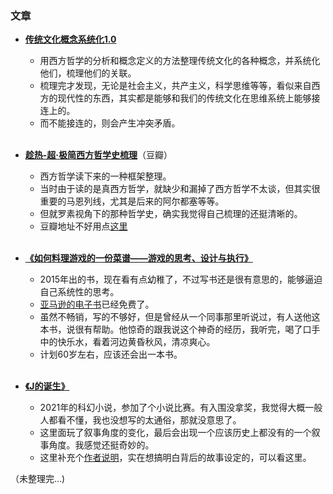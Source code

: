 ### 文章

* **[传统文化概念系统化1.0](https://www.bilibili.com/read/cv17282826)**
  * 用西方哲学的分析和概念定义的方法整理传统文化的各种概念，并系统化他们，梳理他们的关联。
  * 梳理完才发现，无论是社会主义，共产主义，科学思维等等，看似来自西方的现代性的东西，其实都是能够和我们的传统文化在思维系统上能够接连上的。
  * 而不能接连的，则会产生冲突矛盾。
<br><br>

* **[趁热-超·极简西方哲学史梳理](https://www.douban.com/note/609014973/?_i=7169539bzRzHOc)**（豆瓣）
  * 西方哲学读下来的一种框架整理。
  * 当时由于读的是真西方哲学，就缺少和漏掉了西方哲学不太谈，但其实很重要的马恩列线，尤其是后来的阿尔都塞等等。
  * 但就罗素视角下的那种哲学史，确实我觉得自己梳理的还挺清晰的。
  * 豆瓣地址不好用点[这里](HistoryofWPH.md)
<br><br>

* **[《如何料理游戏的一份菜谱——游戏的思考、设计与执行》](http://e.dangdang.com/products/1901212283.html)**
  * 2015年出的书，现在看有点幼稚了，不过写书还是很有意思的，能够逼迫自己系统性的思考。
  * [亚马逊的电子书](https://www.amazon.cn/dp/B071NZJ3QX/ref=sr_1_1?__mk_zh_CN=%E4%BA%9A%E9%A9%AC%E9%80%8A%E7%BD%91%E7%AB%99&keywords=%E5%A6%82%E4%BD%95%E6%96%99%E7%90%86%E6%B8%B8%E6%88%8F%E7%9A%84%E4%B8%80%E4%BB%BD%E8%8F%9C%E8%B0%B1%E2%80%94%E2%80%94%E6%B8%B8%E6%88%8F%E7%9A%84%E6%80%9D%E8%80%83%E3%80%81%E8%AE%BE%E8%AE%A1%E4%B8%8E%E6%89%A7%E8%A1%8C&qid=1657349063&sr=8-1)已经免费了。
  * 虽然不畅销，写的不够好，但是曾经从一个同事那里听说过，有人送他这本书，说很有帮助。他惊奇的跟我说这个神奇的经历，我听完，喝了口手中的快乐水，看着河边黄昏秋风，清凉爽心。
  * 计划60岁左右，应该还会出一本书。
<br><br>

* **[《J的诞生》](BornOfJ.md)**
  * 2021年的科幻小说，参加了个小说比赛。有入围没拿奖，我觉得大概一般人都看不懂，我也没想写的太通俗，那就没意思了。
  * 这里面玩了叙事角度的变化，最后会出现一个应该历史上都没有的一个叙事角度。我感觉还挺奇妙的。
  * 这里补充个[作者说明](BornOfJ-ref.md)，实在想搞明白背后的故事设定的，可以看这里。


（未整理完...)
